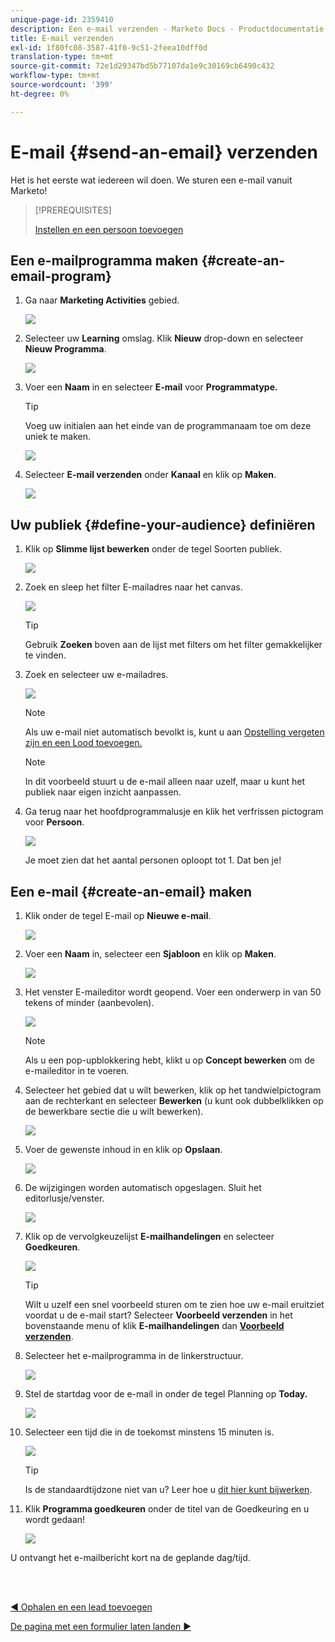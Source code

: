 ```yaml
---
unique-page-id: 2359410
description: Een e-mail verzenden - Marketo Docs - Productdocumentatie
title: E-mail verzenden
exl-id: 1f80fc08-3587-41f0-9c51-2feea10dff0d
translation-type: tm+mt
source-git-commit: 72e1d29347bd5b77107da1e9c30169cb6490c432
workflow-type: tm+mt
source-wordcount: '399'
ht-degree: 0%

---
```


# E-mail {#send-an-email} verzenden

Het is het eerste wat iedereen wil doen. We sturen een e-mail vanuit Marketo!

>[!PREREQUISITES]
>
>[Instellen en een persoon toevoegen](/help/marketo/getting-started/quick-wins/get-set-up-and-add-a-person.md)

## Een e-mailprogramma maken {#create-an-email-program}

1. Ga naar **Marketing Activities** gebied.

   ![](assets/one-1.png)

1. Selecteer uw **Learning** omslag. Klik **Nieuw** drop-down en selecteer **Nieuw Programma**.

   ![](assets/two-1.png)

1. Voer een **Naam** in en selecteer **E-mail** voor **Programmatype.**

   >[!TIP]
   >
   >Voeg uw initialen aan het einde van de programmanaam toe om deze uniek te maken.

   ![](assets/three.png)

1. Selecteer **E-mail verzenden** onder **Kanaal** en klik op **Maken**.

   ![](assets/image2015-3-2-16-3a25-3a18.png)

## Uw publiek {#define-your-audience} definiëren

1. Klik op **Slimme lijst bewerken** onder de tegel Soorten publiek.

   ![](assets/five.png)

1. Zoek en sleep het filter E-mailadres naar het canvas.

   ![](assets/six.png)

   >[!TIP]
   >
   >Gebruik **Zoeken** boven aan de lijst met filters om het filter gemakkelijker te vinden.

1. Zoek en selecteer uw e-mailadres.

   ![](assets/seven-1.png)

   >[!NOTE]
   >
   >Als uw e-mail niet automatisch bevolkt is, kunt u aan [Opstelling vergeten zijn en een Lood toevoegen.](/help/marketo/getting-started/quick-wins/get-set-up-and-add-a-person.md)

   >[!NOTE]
   >
   >In dit voorbeeld stuurt u de e-mail alleen naar uzelf, maar u kunt het publiek naar eigen inzicht aanpassen.

1. Ga terug naar het hoofdprogrammalusje en klik het verfrissen pictogram voor **Persoon**.

   ![](assets/refresh-icon.png)

   Je moet zien dat het aantal personen oploopt tot 1. Dat ben je!

## Een e-mail {#create-an-email} maken

1. Klik onder de tegel E-mail op **Nieuwe e-mail**.

   ![](assets/image2014-9-8-15-3a10-3a47.png)

1. Voer een **Naam** in, selecteer een **Sjabloon** en klik op **Maken**.

   ![](assets/ten-1.png)

1. Het venster E-maileditor wordt geopend. Voer een onderwerp in van 50 tekens of minder (aanbevolen).

   ![](assets/eleven.png)

   >[!NOTE]
   >
   >Als u een pop-upblokkering hebt, klikt u op **Concept bewerken** om de e-maileditor in te voeren.

1. Selecteer het gebied dat u wilt bewerken, klik op het tandwielpictogram aan de rechterkant en selecteer **Bewerken** (u kunt ook dubbelklikken op de bewerkbare sectie die u wilt bewerken).

   ![](assets/twelve.png)

1. Voer de gewenste inhoud in en klik op **Opslaan**.

   ![](assets/thirteen.png)

1. De wijzigingen worden automatisch opgeslagen. Sluit het editorlusje/venster.

   ![](assets/fourteen.png)

1. Klik op de vervolgkeuzelijst **E-mailhandelingen** en selecteer **Goedkeuren**.

   ![](assets/fifteen.png)

   >[!TIP]
   >
   >Wilt u uzelf een snel voorbeeld sturen om te zien hoe uw e-mail eruitziet voordat u de e-mail start? Selecteer **Voorbeeld verzenden** in het bovenstaande menu of klik **E-mailhandelingen** dan [**Voorbeeld verzenden**](/help/marketo/product-docs/email-marketing/general/creating-an-email/send-a-sample-email.md).

1. Selecteer het e-mailprogramma in de linkerstructuur.

   ![](assets/sixteen.png)

1. Stel de startdag voor de e-mail in onder de tegel Planning op **Today.**

   ![](assets/image2014-9-8-15-3a13-3a11.png)

1. Selecteer een tijd die in de toekomst minstens 15 minuten is.

   ![](assets/image2014-9-8-15-3a13-3a25.png)

   >[!TIP]
   >
   >Is de standaardtijdzone niet van u? Leer hoe u [dit hier kunt bijwerken](/help/marketo/product-docs/administration/settings/select-your-language-locale-and-time-zone.md).

1. Klik **Programma goedkeuren** onder de titel van de Goedkeuring en u wordt gedaan!

   ![](assets/image2014-9-8-15-3a13-3a34.png)

U ontvangt het e-mailbericht kort na de geplande dag/tijd.

<br> 

[◄ Ophalen en een lead toevoegen](/help/marketo/getting-started/quick-wins/get-set-up-and-add-a-person.md)

[De pagina met een formulier laten landen ►](/help/marketo/getting-started/quick-wins/landing-page-with-a-form.md)

